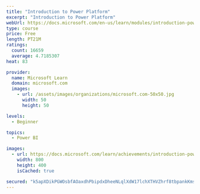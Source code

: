 ```yaml
---
title: "Introduction to Power Platform"
excerpt: "Introduction to Power Platform"
webUrl: https://docs.microsoft.com/en-us/learn/modules/introduction-power-platform/
type: course
price: Free
length: PT21M
ratings:
  count: 16659
  average: 4.7185307
heat: 83

provider:
  name: Microsoft Learn
  domain: microsoft.com
  images:
    - url: /assets/images/organizations/microsoft.com-50x50.jpg
      width: 50
      height: 50

levels:
  - Beginner

topics:
  - Power BI

images:
  - url: https://docs.microsoft.com/learn/achievements/introduction-power-platform-social.png
    width: 800
    height: 400
    isCached: true

secured: "k5apXDikPGWOsbfAOaxdhPbipdxDheeNLqlXdW17lchXTHVZhrf8tbpankKmssxzi7cZHyG3PTqBnjw8RHLmp8NpBuik2ka+fx4ECVWpVdQCCLFsJD5TLLL6asLikPeot8Y17ER6vbxe2cmQ2fKsywNjN5Bvux+Ba7V+bcin3v10oH0mcB60P8bWjBMvNaEh4OdVuAoxk2vwd3fx9TvRAbY9SyZXt7ysvO17P/z2D12KlG8QXh0gF1FXhKebP7UXTBFWWTAl1uI6WzbGU1ulSk83T1X/tRT/vT9JN2c9oWouCurRXd5IL4pIL27GT+txUTX5/psfhzDCv5rVGi/o1nPGPphl1DBac286HxN8sIjk89++w9j4rmFuY1fR7pkLFbZpVt2CccRY0PGWj7ySmQaPs0dZtf28eSXjE9Ot7BUbNE0kU4p3GzSQZAmggi/7;36sGzeS9vS7W3bb0sGyhAg=="
---
```


